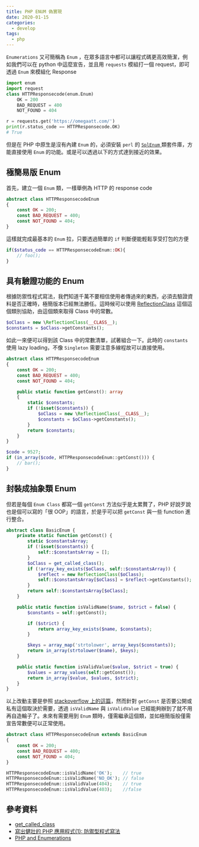 ```yaml
---
title: PHP ENUM 偽實現
date: 2020-01-15
categories:
  - develop
tags:
  - php
---
```


`Enumerations` 又可簡稱為 `Enum` ，在眾多語言中都可以讓程式碼更高效簡潔，例如我們可以在 python 中這麼宣告，並且用 `requests` 模組打一個 request，即可透過 `Enum` 來模組化 Response

```python
import enum
import request
class HTTPResponsecode(enum.Enum)
    OK = 200
    BAD_REQUEST = 400
    NOT_FOUND = 404

r = requests.get('https://omegaatt.com/')
print(r.status_code == HTTPResponsecode.OK)
# True
```

但是在 PHP 中原生是沒有內建 `Enum` 的，必須安裝 `perl` 的 [ `SplEnum` ](https://stackoverflow.com/questions/57885011/error-class-splenum-not-found-in-php-7) 類套件庫，方能直接使用 `Enum` 的功能。或是可以透過以下的方式達到接近的效果。

## 極簡易版 Enum

首先，建立一個 `Enum` 類，一樣舉例為 HTTP 的 response code

```php
abstract class HTTPResponsecodeEnum
{
    const OK = 200;
    const BAD_REQUEST = 400;
    const NOT_FOUND = 404;
}
```

這樣就完成最基本的 `Enum` 拉，只要透過簡單的 `if` 判斷便能輕鬆享受打包的方便

```PHP
if($status_code == HTTPResponsecodeEnum::OK){
    // foo();
}
```

## 具有驗證功能的 Enum

根據防禦性程式寫法，我們知道千萬不要相信使用者傳過來的東西，必須去驗證資料是否正確時，極簡版本已經無法勝任。這時候可以使用 [ReflectionClass](https://www.php.net/manual/en/class.reflectionclass.php) 這個這個類別協助，由這個類來取得 Class 中的常數。

```PHP
$oClass = new \ReflectionClass(__CLASS__);
$constants = $oClass->getConstants();
```

如此一來便可以得到該 Class 中的常數清單，試著組合一下。此時的 `constants` 使用 lazy loading，不像 `Singleton` 需要注意多線程故可以直接使用。

```PHP
abstract class HTTPResponsecodeEnum
{
    const OK = 200;
    const BAD_REQUEST = 400;
    const NOT_FOUND = 404;

    public static function getConst(): array
    {
        static $constants;
        if (!isset($constants)) {
            $oClass = new \ReflectionClass(__CLASS__);
            $constants = $oClass->getConstants();
        }
        return $constants;
    }
}

$code = 9527;
if (in_array($code, HTTPResponsecodeEnum::getConst())) {
    // bar();
}
```

## 封裝成抽象類 Enum

但若是每個 `Enum Class` 都寫一個 `getConst` 方法似乎是太累贅了，PHP 好說歹說也是個可以寫的「很 OOP」的語言，於是乎可以把 `getConst` 與一些 function 進行整合。

```PHP
abstract class BasicEnum {
    private static function getConst() {
        static $constantsArray;
        if (!isset($constants)) {
            self::$constantsArray = [];
        }
        $oClass = get_called_class();
        if (!array_key_exists($oClass, self::$constantsArray)) {
            $reflect = new ReflectionClass($oClass);
            self::$constantsArray[$oClass] = $reflect->getConstants();
        }
        return self::$constantsArray[$oClass];
    }

    public static function isValidName($name, $strict = false) {
        $constants = self::getConst();

        if ($strict) {
            return array_key_exists($name, $constants);
        }

        $keys = array_map('strtolower', array_keys($constants));
        return in_array(strtolower($name), $keys);
    }

    public static function isValidValue($value, $strict = true) {
        $values = array_values(self::getConst());
        return in_array($value, $values, $strict);
    }
}
```

以上改動主要是參照 [stackoverflow 上的這篇](https://stackoverflow.com/questions/254514/php-and-enumerations/21536800#21536800)，然而針對 `getConst` 是否要公開或私有這個取決於需要，透過 `isValidName` 與 `isValidValue` 已經能夠辦到了就不用再自造輪子了。未來有需要用到 `Enum` 類時，僅需繼承這個類，並如極簡版般僅需宣告常數便可以正常使用。

```PHP
abstract class HTTPResponsecodeEnum extends BasicEnum
{
    const OK = 200;
    const BAD_REQUEST = 400;
    const NOT_FOUND = 404;
}

HTTPResponsecodeEnum::isValidName('OK');    // true
HTTPResponsecodeEnum::isValidName('NO_OK'); // false
HTTPResponsecodeEnum::isValidValue(404);    // true
HTTPResponsecodeEnum::isValidValue(403);    //false
```

## 參考資料

- [get_called_class](https://stackoverflow.com/questions/506705/how-can-i-get-the-classname-from-a-static-call-in-an-extended-php-class)
- [寫出健壯的 PHP 應用程式(1): 防禦型程式寫法](http://asika.windspeaker.co/post/3502-strong-php-1-defensive-programming)
- [PHP and Enumerations](https://stackoverflow.com/questions/254514/php-and-enumerations/21536800#21536800)
